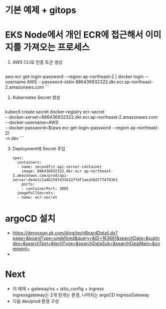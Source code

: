 # 기본 예제 + gitops
# EKS Node에서 개인 ECR에 접근해서 이미지를 가져오는 프로세스
1. AWS CLI로 인증 토큰 생성
    ```
aws ecr get-login-password --region ap-northeast-2 | docker login --username AWS --password-stdin 886436932322.dkr.ecr.ap-northeast-2.amazonaws.com
    ```

2. Kubernetes Secret 생성
    ```
kubectl create secret docker-registry ecr-secret \
  --docker-server=886436932322.dkr.ecr.ap-northeast-2.amazonaws.com \
  --docker-username=AWS \
  --docker-password=$(aws ecr get-login-password --region ap-northeast-2) \
  -n dev
    ```

3. Deployment에 Secret 주입
    ```
    spec:
      containers:
      - name: secondfit-api-server-container
        image: 886436932322.dkr.ecr.ap-northeast-2.amazonaws.com/prod/api-server:de4e1c2a4b259fd31632ffdf1aea58d777479363
        ports:
        - containerPort: 3005
      imagePullSecrets:
      - name: ecr-secret
    ```
# argoCD 설치
  - https://devocean.sk.com/blog/techBoardDetail.do?page=&boardType=undefined&query=&ID=163661&searchData=&subIndex=&searchText=&techType=&searchDataSub=&searchDataMain=&comment=
  - 

# Next  
  - 이 예제 + gateway/vs + istio_config + ingress  
    ingressgateway는 2개 한개는 환경, 나머지는 argoCD ingressGateway
  - 다음 dev/prod 환경 구성
  

